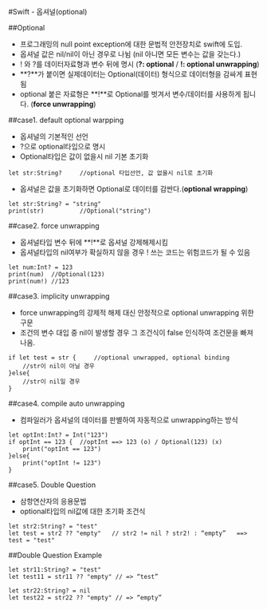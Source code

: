 #Swift - 옵셔널(optional)

##Optional
* 프로그래밍의 null point exception에 대한 문법적 안전장치로 swift에 도입.
* 옵셔널 값은 nil/nil이 아닌 경우로 나뉨 (nil 아니면 모든 변수는 값을 갖는다.)
* ! 와 ?를 데이터자료형과 변수 뒤에 명시 (**?: optional** / **!: optional unwrapping**)
* **?**가 붙이면 실제데이터는 Optional(데이터) 형식으로 데이터형을 감싸게 표현됨
* optional 붙은 자료형은 **!**로 Optional를 벗겨서 변수/데이터를 사용하게 됩니다. (**force unwrapping**)

##case1. default optional warpping
* 옵셔널의 기본적인 선언
* ?으로 optional타입으로 명시
* Optional타입은 값이 없을시 nil 기본 초기화

```{.swift}
let str:String? 	//optional 타입선언, 값 없을시 nil로 초기화
```
* 옵셔널은 값을 초기화하면 Optional로 데이터를 감싼다.(**optional wrapping**)

```{.swift}
let str:String? = "string"
print(str)  		//Optional("string")
```

##case2. force unwrapping
* 옵셔널타입 변수 뒤에 **!**로 옵셔널 강제해제시킴 
* 옵셔널타입의 nil여부가 확실하지 않을 경우 ! 쓰는 코드는 위험코드가 될 수 있음

```{.swift}
let num:Int? = 123
print(num)  //Optional(123)
print(num!) //123
```

##case3. implicity unwrapping
* force unwrapping의 강제적 해제 대신 안정적으로 optional unwrapping 위한 구문
* 조건의 변수 대입 중 nil이 발생할 경우 그 조건식이 false 인식하여 조건문을 빠져나옴.

```{.swift}
if let test = str {     //optional unwrapped, optional binding
    //str이 nil이 아닐 경우
}else{
	//str이 nil일 경우
}
```

##case4. compile auto unwrapping
* 컴파일러가 옵셔널의 데이터를 판별하여 자동적으로 unwrapping하는 방식

```{.swift}
let optInt:Int? = Int("123")
if optInt == 123 {	//optInt ==> 123 (o) / Optional(123) (x)
    print("optInt == 123")
}else{
	print("optInt != 123")
}
```

##case5. Double Question
* 삼항연산자의 응용문법
* optional타입의 nil값에 대한 초기화 조건식

```{.swift}
let str2:String? = "test"
let test = str2 ?? "empty"   // str2 != nil ? str2! : “empty”   ==> test = "test"
```

##Double Question Example
```{.swift}
let str11:String? = "test"
let test11 = str11 ?? "empty" // => “test”

let str22:String? = nil
let test22 = str22 ?? "empty" // => “empty”
```